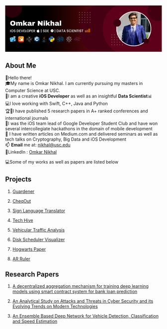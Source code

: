 ![plot](Omkar_Banner.png)

## About Me
👨‍Hello there! <br />
🎓My name is Omkar Nikhal. I am currently pursuing my masters in Computer Science at USC. <br />
📱I am a creative **iOS Developer** as well as an insightful **Data Scientist**📊<br />
💻I love working with Swift, C++, Java and Python<br />
🏆🥇I have published 5 research papers in A+ ranked conferences and international journals<br />
🎒I was the iOS team lead of Google Developer Student Club and have won several intercollegiate hackathons in the domain of mobile development <br />
📄 I have written articles on Medium.com and delivered seminars as well as tech talks on Cryptography, Big Data and iOS Development <br />
📫 **Email** me at: nikhal@usc.edu <br/>
📱LinkedIn : [Omkar Nikhal](https://www.linkedin.com/in/omkar-nikhal/)


💻Some of my works as well as papers are listed below<br />

## Projects

1. [Guardener](https://github.com/gitpushOmnik/Guardener)

2. [CheqOut](https://github.com/gitpushOmnik/CheqOut)

3. [Sign Language Translator](https://github.com/gitpushOmnik/Sign-Language-Translator)

4. [Tech Hive](https://github.com/gitpushOmnik/Tech-Hive)

5. [Vehicular Traffic Analysis](https://github.com/gitpushOmnik/Vehicular-Traffic-Analysis)

6. [Disk Scheduler Visualizer](https://github.com/gitpushOmnik/Disk-Scheduler-Visualizer)

7. [Hogwarts Paper](https://github.com/gitpushOmnik/Hogwarts-Paper-AR)

8. [AR Ruler](https://github.com/gitpushOmnik/AR-Ruler)


## Research Papers

1. [A decentralized aggregation mechanism for training deep learning models using smart contract system for bank loan prediction](https://arxiv.org/abs/2011.10981)

2. [An Analytical Study on Attacks and Threats in Cyber Security and its Evolving Trends on Modern Technologies](https://www.semanticscholar.org/paper/An-Analytical-Study-on-Attacks-and-Threats-in-Cyber-Nikhal/6cf1bf7e212a1b03f0c911bde02fc748da3094ea)

3. [An Ensemble Based Deep Network for Vehicle Detection, Classification and Speed Estimation](https://www.jetir.org/papers/JETIR2207191.pdf)
